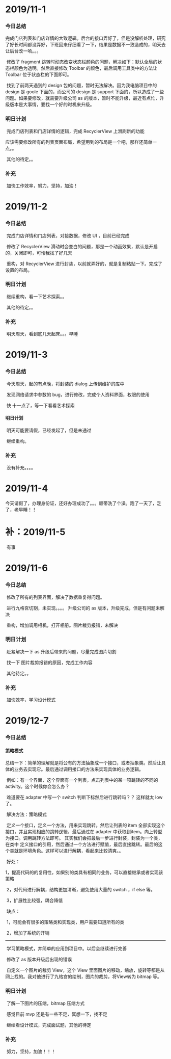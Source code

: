 # 2019/11-1

### 今日总结

​		完成门店列表和门店详情的大致逻辑。后台的接口弄好了，但是没解析处理，研究了好长时间都没弄好，下班回来仔细看了一下，结果是数据不一致造成的，明天去让后台改一哈。。。

​		修改了 fragment 跳转时动态改变状态栏颜色的问题，解决如下：默认全局的状态栏颜色为透明。然后直接修改 Toolbar 的颜色，最后调用工具类中的方法让 Toolbar 位于状态栏的下面即可。

​		找到了前两天遇到的 design 包的问题，暂时无法解决。因为我电脑项目中的 design 是 goole 下面的，而公司的 design 是 support 下面的，所以造成了一些问题。如果要修改，就需要升级公司 as 的版本，暂时不能升级，最近有点忙，升级版本是大事情，要找一个好的时机来升级。

### 明日计划

​		完成门店列表和门店详情的逻辑，完成 RecyclerView 上滑刷新的功能

​		应该需要修改所有的列表页面布局，希望用到的布局是一个吧，那样还简单一点。。

​		其他的待定。。

### 补充

​		加快工作效率，努力，坚持，加油！

# 2019/11-2

### 今日总结

​		完成门店详情和门店列表，对接数据，修改 UI ，目前已经完成

​		修改了 RecyclerView 滑动时会变白的问题，那是一个动画效果，默认是开启的，关闭即可，可怜我找了好几天

​		重构，对 RecyclerView 进行封装，以前就弄好的，就是复制粘贴一下。完成了设置的布局。

### 明日计划

​		继续重构，看一下艺术探索。。

​		其他的待定。。

### 补充

​		明天周天，看到底几天起床。。。早睡

# 2019/11-3

### 今日总结

​		今天周天，起的有点晚，将封装的 dialog 上传到维护的库中

​		发现网络请求中参数的 bug，进行修改，完成个人资料界面，权限的使用

​		快 十一点了，等一下看看艺术探索

#### 明日计划

​		明天可能要请假，已经发起了，但是未通过

​		继续重构。

### 补充

​		没有补充。。。。

# 2019/11-4

​		今天请假了，办理身份证，还好办理成功了。。。顺带洗了个澡。跑了一天了，乏了，老早睡！！

# 补：2019/11-5



​			有事

# 2019/11-6

### 今日总结

​		修改了所有的列表界面，解决了数据重复得问题。

​		进行九格宫切割，未实现。。。。 升级公司的 as 版本，升级完成，但是有问题未解决

​		重构，增加调用相机，打开相册。图片裁剪报错，未解决

### 明日计划

​		赶紧解决一下 as 升级后带来的问题，尽量完成图片切割

​		找一下 图片裁剪报错的原因，完成工作内容

​		其他待定。。

### 补充

​		加快效率，学习设计模式

# 2019/12-7

### 今日总结

#### 		策略模式

​	 	总结一下：简单的理解就是将公有的方法抽象成一个接口，或者抽象类。然后让具体的业务去实现它。最后通过调用接口的方法来实现具体的业务逻辑。

​		例如：有一个界面，这个界面有一个列表，点击列表中的某一项跳转的不同的 activity。这个时候你会怎么办？

​				   难道要在 adapter 中写一个 switch 判断下标然后进行跳转吗？？ 这样就太 low 了。

​				   解决方法：策略模式

​				   定义一个接口，定义一个方法，用来实现跳转。然后让列表的 item 全部实现这个接口，并且实现相应的跳转逻辑，最后通过在 adapter 中获取到item。向上转型为接口。调用跳转方法即可。 其实我们会把最后一步进行封装，封装为一个类，在类中 定义接口的引用，然后通过一个方法进行赋值，最后直接跳转。最后的这个类就是环境角色。这样可以进行解耦，看起来比较清爽。。

​		好处：

​			1，提高代码的的复用性，如果别的类具有相同的业务，可以直接继承或者实现该策略

​			2，对代码进行解耦，结构更加清晰，避免使用大量的 switch ，if else 等。

​			3，扩展性比较强，耦合降低

​		缺点：

​			1，可能会有很多的策略类和实现类，用户需要知道所有的类

​			2，增加了系统的开销

------

​		学习策略模式，并简单的应用到项目中。以后会继续进行完善

​		修改了 as 版本升级后出现的错误

​		自定义一个图片的裁剪 View，这个 View 里面图片的移动，缩放，旋转等都是从网上找的。我对他进行了九格宫的绘制，图片的裁剪，将View转为 bitmap 等。

### 明日计划

​		了解一下图片的压缩，bitmap 压缩方式

​		感觉目前 mvp 还是有一些不足，冥想一下，找不足

​		继续看设计模式，完成面试题，其他的待定

### 补充

​		努力，坚持，加油！！！